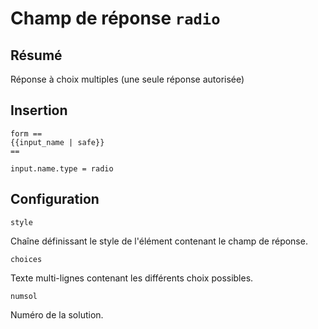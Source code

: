 # Champ de réponse `radio`

## Résumé

Réponse à choix multiples (une seule réponse autorisée)

## Insertion

~~~
form ==
{{input_name | safe}}
==

input.name.type = radio
~~~

## Configuration

`style`

Chaîne définissant le style de l'élément contenant le champ de réponse.

`choices`

Texte multi-lignes contenant les différents choix possibles.

`numsol`

Numéro de la solution.
